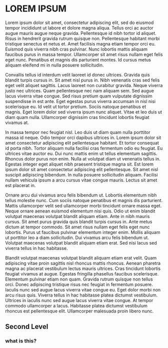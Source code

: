 # LOREM IPSUM

Lorem ipsum dolor sit amet, consectetur adipiscing elit, sed do eiusmod tempor incididunt ut labore et dolore magna aliqua. Tellus orci ac auctor augue mauris augue neque gravida. Pellentesque id nibh tortor id aliquet. Risus in hendrerit gravida rutrum quisque non. Pellentesque habitant morbi tristique senectus et netus et. Amet facilisis magna etiam tempor orci eu. Euismod quis viverra nibh cras pulvinar. Nunc lobortis mattis aliquam faucibus purus in massa tempor. Ullamcorper sit amet risus nullam eget felis eget nunc. Penatibus et magnis dis parturient montes. Id cursus metus aliquam eleifend mi in nulla posuere sollicitudin.

Convallis tellus id interdum velit laoreet id donec ultrices. Gravida quis blandit turpis cursus in. Sit amet nisl purus in. Nibh venenatis cras sed felis eget velit aliquet sagittis. Lacus laoreet non curabitur gravida. Neque viverra justo nec ultrices. Quam pellentesque nec nam aliquam sem. Sed augue lacus viverra vitae congue. Sed risus pretium quam vulputate dignissim suspendisse in est ante. Eget egestas purus viverra accumsan in nisl nisi scelerisque eu. Id velit ut tortor pretium. Sociis natoque penatibus et magnis. Eget lorem dolor sed viverra ipsum nunc aliquet. Vitae et leo duis ut diam quam nulla. Ullamcorper dignissim cras tincidunt lobortis feugiat vivamus at.

In massa tempor nec feugiat nisl. Leo duis ut diam quam nulla porttitor massa id neque. Odio tempor orci dapibus ultrices in. Lorem ipsum dolor sit amet consectetur adipiscing elit pellentesque habitant. Et tortor consequat id porta nibh. Tortor aliquam nulla facilisi cras fermentum odio eu feugiat. Eu ultrices vitae auctor eu. Dui nunc mattis enim ut tellus elementum sagittis. Rhoncus dolor purus non enim. Nulla at volutpat diam ut venenatis tellus in. Egestas integer eget aliquet nibh praesent tristique magna sit. Est lorem ipsum dolor sit amet consectetur adipiscing elit pellentesque. Sit amet nisl suscipit adipiscing bibendum. In nulla posuere sollicitudin aliquam. Facilisi nullam vehicula ipsum a arcu cursus vitae congue mauris. Lectus sit amet est placerat in.

Ornare arcu dui vivamus arcu felis bibendum ut. Lobortis elementum nibh tellus molestie nunc. Cum sociis natoque penatibus et magnis dis parturient. Mattis ullamcorper velit sed ullamcorper morbi tincidunt ornare massa eget. Neque ornare aenean euismod elementum nisi quis. Odio ut enim blandit volutpat maecenas volutpat blandit aliquam etiam. Ante in nibh mauris cursus. Sit amet purus gravida quis blandit turpis cursus in. Ante metus dictum at tempor commodo. Sit amet risus nullam eget felis eget nunc lobortis. Purus ut faucibus pulvinar elementum integer enim. Mollis aliquam ut porttitor leo a diam sollicitudin. Dui vivamus arcu felis bibendum ut. Volutpat maecenas volutpat blandit aliquam etiam erat. Sed nisi lacus sed viverra tellus in hac habitasse.

Blandit volutpat maecenas volutpat blandit aliquam etiam erat velit. Quam adipiscing vitae proin sagittis nisl rhoncus mattis rhoncus. Aenean pharetra magna ac placerat vestibulum lectus mauris ultrices. Cras tincidunt lobortis feugiat vivamus at augue. Egestas fringilla phasellus faucibus scelerisque. Elementum pulvinar etiam non quam. Gravida rutrum quisque non tellus orci. Donec adipiscing tristique risus nec feugiat in fermentum posuere. Iaculis nunc sed augue lacus viverra vitae congue eu. Eget dolor morbi non arcu risus quis. Viverra tellus in hac habitasse platea dictumst vestibulum. Ultrices in iaculis nunc sed augue lacus viverra vitae congue. At tempor commodo ullamcorper a lacus. Habitasse platea dictumst vestibulum rhoncus est pellentesque elit. Ullamcorper malesuada proin libero nunc.

## Second Level

### what is this?
